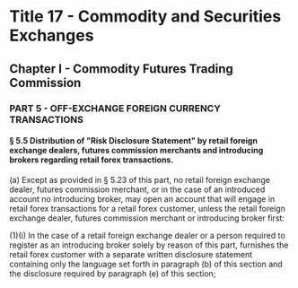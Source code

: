 
# Title 17 - Commodity and Securities Exchanges
## Chapter I - Commodity Futures Trading Commission
### PART 5 - OFF-EXCHANGE FOREIGN CURRENCY TRANSACTIONS
#### § 5.5 Distribution of "Risk Disclosure Statement" by retail foreign exchange dealers, futures commission merchants and introducing brokers regarding retail forex transactions.

(a) Except as provided in § 5.23 of this part, no retail foreign exchange dealer, futures commission merchant, or in the case of an introduced account no introducing broker, may open an account that will engage in retail forex transactions for a retail forex customer, unless the retail foreign exchange dealer, futures commission merchant or introducing broker first:

(1)(i) In the case of a retail foreign exchange dealer or a person required to register as an introducing broker solely by reason of this part, furnishes the retail forex customer with a separate written disclosure statement containing only the language set forth in paragraph (b) of this section and the disclosure required by paragraph (e) of this section;
